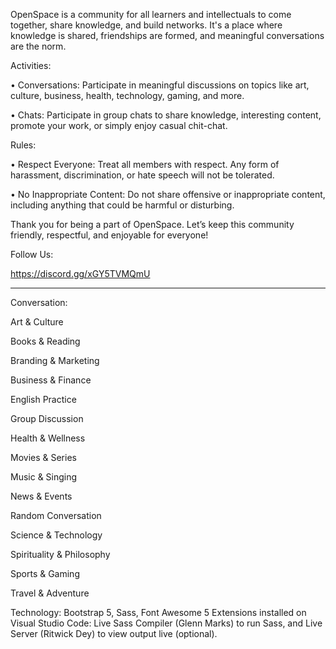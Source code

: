 OpenSpace is a community for all learners and intellectuals to come together, share knowledge, and build networks. It's a place where knowledge is shared, friendships are formed, and meaningful conversations are the norm.

Activities:

• Conversations: Participate in meaningful discussions on topics like art, culture, business, health, technology, gaming, and more.

• Chats: Participate in group chats to share knowledge, interesting content, promote your work, or simply enjoy casual chit-chat.

Rules:

• Respect Everyone: Treat all members with respect. Any form of harassment, discrimination, or hate speech will not be tolerated.

• No Inappropriate Content: Do not share offensive or inappropriate content, including anything that could be harmful or disturbing.

Thank you for being a part of OpenSpace. Let’s keep this community friendly, respectful, and enjoyable for everyone!

Follow Us:

https://discord.gg/xGY5TVMQmU

---------------------------------------------------------------------------------------------------------------------------

Conversation:

Art & Culture

Books & Reading

Branding & Marketing

Business & Finance

English Practice

Group Discussion

Health & Wellness

Movies & Series

Music & Singing

News & Events

Random Conversation

Science & Technology

Spirituality & Philosophy

Sports & Gaming

Travel & Adventure

Technology: Bootstrap 5, Sass, Font Awesome 5
Extensions installed on Visual Studio Code: Live Sass Compiler (Glenn Marks) to run Sass, and Live Server (Ritwick Dey) to view output live (optional).
